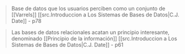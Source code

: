 >Base de datos que los usuarios perciben como un conjunto de [[Varrels]]
>[[src.Introduccion a Los Sistemas de Bases de Datos|C.J. Date]] - p78

>Las bases de datos relacionales acatan un principio interesante, denominado [[Principio de la información]]
>[[src.Introduccion a Los Sistemas de Bases de Datos|C.J. Date]] - p61



